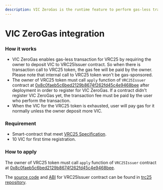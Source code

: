 ```yaml
---
description: VIC ZeroGas is the runtime feature to perform gas-less transaction with VRC25 token
---
```


# VIC ZeroGas integration

### How it works

* VIC ZeroGas enables gas-less transaction for VRC25 by requiring the owner to deposit VIC to VRC25Issuer contract. So when there is transaction call to VRC25 token, the gas fee will be paid by the owner. Please note that internal call to VRC25 token won't be gas-sponsored.
* The owner of VRC25 token must call `apply` function of `VRC25Issuer` contract at [0x8c0faeb5c6bed2129b8674f262fd45c4e9468bee](https:/vicscan.xyz/address/0x8c0faeb5c6bed2129b8674f262fd45c4e9468bee) after deployment in order to register for VIC ZeroGas. If a contract didn't register VIC ZeroGas yet, the transaction fee must be paid by the user who perform the transaction.
* When the VIC for the VRC25 token is exhausted, user will pay gas for it normally unless the owner deposit more VIC.

### Requirement

* Smart-contract that meet [VRC25 Specification](../standards-and-specification/trc25-specification.md).
* 10 VIC for first time registration.

### How to apply

The owner of VRC25 token must call `apply` function of `VRC25Issuer` contract at [0x8c0faeb5c6bed2129b8674f262fd45c4e9468bee](https:/vicscan.xyz/address/0x8c0faeb5c6bed2129b8674f262fd45c4e9468bee).

The [source code](https://github.com/BuildOnViction/trc25/raw/main/contracts/tests/VRC25Issuer.sol) and [ABI](https://github.com/BuildOnViction/trc25/raw/main/metadata/VRC25Issuer.json) for VRC25Issuer contract can be found in [trc25 repository](https://github.com/BuildOnViction/trc25/).

